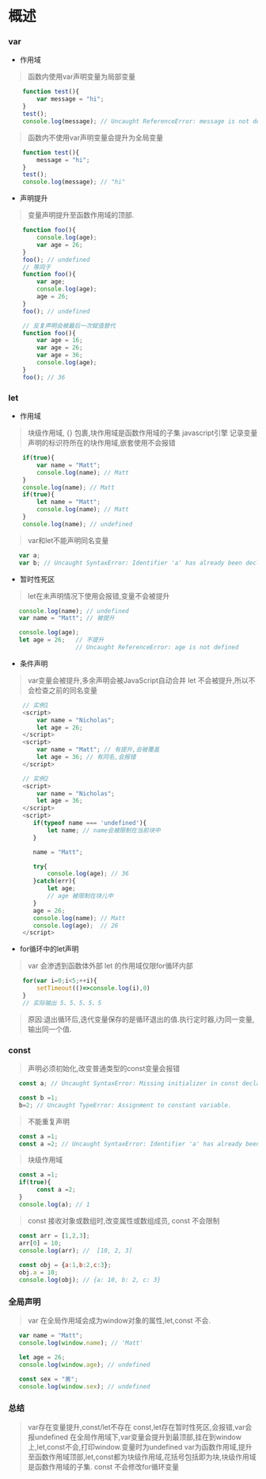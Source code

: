 # 概述

### var
- 作用域 
> 函数内使用var声明变量为局部变量
```javascript
    function test(){
        var message = "hi";
    }
    test();
    console.log(message); // Uncaught ReferenceError: message is not defined
```
> 函数内不使用var声明变量会提升为全局变量
```javascript
    function test(){
        message = "hi";
    }
    test();
    console.log(message); // "hi"
```
- 声明提升
> 变量声明提升至函数作用域的顶部.
```javascript
    function foo(){
        console.log(age);
        var age = 26;
    }
    foo(); // undefined
    // 等同于
    function foo(){
        var age;
        console.log(age);
        age = 26;
    }
    foo(); // undefined

    // 反复声明会被最后一次赋值替代
    function foo(){
        var age = 16;
        var age = 26;
        var age = 36;
        console.log(age);
    }
    foo(); // 36
```

### let 
- 作用域 
> 块级作用域, {} 包裹,块作用域是函数作用域的子集
> javascript引擎 记录变量声明的标识符所在的块作用域,嵌套使用不会报错
```javascript
    if(true){
        var name = "Matt";
        console.log(name); // Matt
    }
    console.log(name); // Matt
    if(true){
        let name = "Matt";
        console.log(name); // Matt
    }
    console.log(name); // undefined
```
> var和let不能声明同名变量
```javascript
   var a;
   var b; // Uncaught SyntaxError: Identifier 'a' has already been declared
```

- 暂时性死区
> let在未声明情况下使用会报错,变量不会被提升
```JavaScript
   console.log(name); // undefined
   var name = "Matt"; // 被提升

   console.log(age);
   let age = 26;   // 不提升 
                   // Uncaught ReferenceError: age is not defined
```

- 条件声明
> var变量会被提升,多余声明会被JavaScript自动合并
> let 不会被提升,所以不会检查之前的同名变量
```javascript
    // 实例1
    <script>
        var name = "Nicholas";
        let age = 26;
    </script>
    <script>
        var name = "Matt"; // 有提升,会被覆盖
        let age = 36; // 有同名,会报错
    </script>
```
```javascript
    // 实例2
    <script>
        var name = "Nicholas";
        let age = 36;
    </script>
    <script>
       if(typeof name === 'undefined'){
           let name; // name会被限制在当前块中
       }

       name = "Matt";

       try{
           console.log(age); // 36
       }catch(err){
           let age;
           // age 被限制在块儿中
       }
       age = 26;
       console.log(name); // Matt
       console.log(age);  // 26
    </script>
```


- for循环中的let声明
> var 会渗透到函数体外部
> let 的作用域仅限for循环内部

```JavaScript
    for(var i=0;i<5;++i){
        setTimeout(()=>console.log(i),0)
    }
    // 实际输出 5、5、5、5、5
```
> 原因:退出循环后,迭代变量保存的是循环退出的值.执行定时器,i为同一变量,输出同一个值.

### const
> 声明必须初始化,改变普通类型的const变量会报错
```JavaScript
   const a; // Uncaught SyntaxError: Missing initializer in const declaration

   const b =1;
   b=2; // Uncaught TypeError: Assignment to constant variable.
```
> 不能重复声明
```JavaScript
   const a =1;
   const a =2; // Uncaught SyntaxError: Identifier 'a' has already been declared
```

> 块级作用域
```JavaScript
   const a =1;
   if(true){
        const a =2;
   }
   console.log(a); // 1
```

> const 接收对象或数组时,改变属性或数组成员, const 不会限制
```JavaScript
   const arr = [1,2,3];
   arr[0] = 10;
   console.log(arr); //  [10, 2, 3]
   
   const obj = {a:1,b:2,c:3};
   obj.a = 10;
   console.log(obj); // {a: 10, b: 2, c: 3}
```

### 全局声明
> var 在全局作用域会成为window对象的属性,let,const 不会.
```javascript
   var name = "Matt";
   console.log(window.name); // 'Matt'

   let age = 26;
   console.log(window.age); // undefined

   const sex = "男";
   console.log(window.sex); // undefined
```

### 总结
> var存在变量提升,const/let不存在
> const,let存在暂时性死区,会报错,var会报undefined
> 在全局作用域下,var变量会提升到最顶部,挂在到window上,let,const不会,打印window.变量时为undefined
> var为函数作用域,提升至函数作用域顶部,let,const都为块级作用域,花括号包括即为块,块级作用域是函数作用域的子集.
> const 不会修改for循环变量